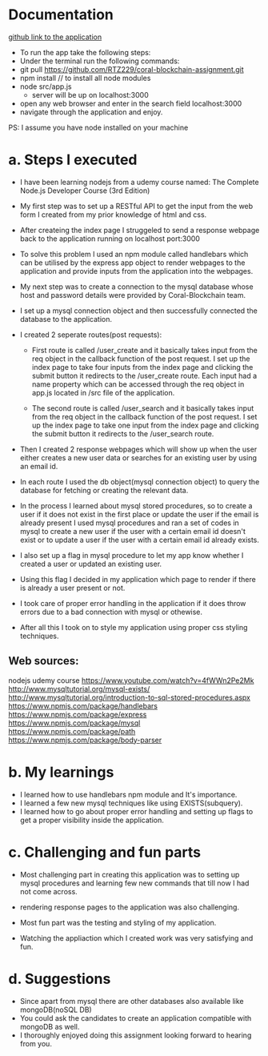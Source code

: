 # Documentation

[github link to the application][link]

[link]: https://github.com/RTZ229/coral-blockchain-assignment.git

* To run the app take the following steps:
* Under the terminal run the following commands:
* git pull https://github.com/RTZ229/coral-blockchain-assignment.git
* npm install // to install all node modules
* node src/app.js
  * server will be up on localhost:3000
* open any web browser and enter in the search field localhost:3000
* navigate through the application and enjoy.

PS: I assume you have node installed on your machine

# a. Steps I executed 
* I have been learning nodejs from a udemy course named:
The Complete Node.js Developer Course (3rd Edition)

* My first step was to set up a RESTful API to get the input from the 
web form I created from my prior knowledge of html and css.

* After createing the index page I struggeled to send a response webpage back to the 
application running on localhost port:3000

* To solve this problem I used an npm module called handlebars which can be 
utilised by the express app object to render webpages to the application and 
provide inputs from the application into the webpages.

* My next step was to create a connection to the mysql database whose 
host and password details were provided by Coral-Blockchain team.

* I set up a mysql connection object and then successfully connected the database
to the application.

* I created 2 seperate routes(post requests):
  * First route is called /user_create and it basically takes input from the req
   object in the callback function of the post request. I set up the index page to
   take four inputs from the index page and clicking the submit button it redirects
   to the /user_create route. Each input had a name property which can be accessed through
   the req object in app.js located in /src file of the application.

   * The second route is called /user_search and it basically takes input from the req
   object in the callback function of the post request. I set up the index page to 
   take one input from the index page and clicking the submit button it redirects to the
   /user_search route.

* Then I created 2 response webpages which will show up when the user either creates
a new user data or searches for an existing user by using an email id.


* In each route I used the db object(mysql connection object) to query the database 
for fetching or creating the relevant data.

* In the process I learned about mysql stored procedures, so to create a user if it does
not exist in the first place or update the user if the email is already present I used 
mysql procedures and ran a set of codes in mysql to create a new user if the user with 
a certain email id doesn't exist or to update a user if the user with a certain email
id already exists.

* I also set up a flag in mysql procedure to let my app know whether I created a user
or updated an existing user.

* Using this flag I decided in my application which page to render if there is already 
a user present or not.

* I took care of proper error handling in the application if it does throw errors 
due to a bad connection with mysql or othewise.

* After all this I took on to style my application using proper css styling techniques.

## Web sources:

nodejs udemy course
https://www.youtube.com/watch?v=4fWWn2Pe2Mk
http://www.mysqltutorial.org/mysql-exists/
http://www.mysqltutorial.org/introduction-to-sql-stored-procedures.aspx
https://www.npmjs.com/package/handlebars
https://www.npmjs.com/package/express
https://www.npmjs.com/package/mysql
https://www.npmjs.com/package/path
https://www.npmjs.com/package/body-parser

# b. My learnings

* I learned how to use handlebars npm module and It's importance.
* I learned a few new mysql techniques like using EXISTS(subquery).
* I learned how to go about proper error handling and setting up flags to get a proper 
   visibility inside the application.

# c. Challenging and fun parts
* Most challenging part in creating this application was to setting up mysql procedures
and learning few new commands that till now I had not come across.

* rendering response pages to the application was also challenging.

* Most fun part was the testing and styling of my application.
* Watching the appliaction which I created work was very satisfying and fun.

# d. Suggestions

* Since apart from mysql there are other databases also available like mongoDB(noSQL DB)
* You could ask the candidates to create an application compatible with mongoDB as well.
* I thoroughly enjoyed doing this assignment looking forward to hearing from you.
